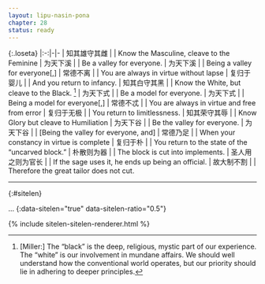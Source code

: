 ```yaml
---
layout: lipu-nasin-pona
chapter: 28
status: ready
---
```


{:.loseta}
|:-:|-|-
| 知其雄<wbr/>守其雌     |  | Know the Masculine, cleave to the Feminine
| 为天下溪               |  | Be a valley for everyone.
| 为天下溪               |  | Being a valley for everyone[,]
| 常德不离               |  | You are always in virtue without lapse
| 复归于婴儿             |  | And you return to infancy.
| 知其白<wbr/>守其黑     |  | Know the White, but cleave to the Black. [^1]
| 为天下式               |  | Be a model for everyone.
| 为天下式               |  | Being a model for everyone[,]
| 常德不忒               |  | You are always in virtue and free from error
| 复归于无极             |  | You return to limitlessness.
| 知其荣<wbr/>守其辱     |  | Know Glory but cleave to Humiliation
| 为天下谷               |  | Be the valley for everyone.
| 为天下谷               |  | [Being the valley for everyone, and]
| 常德乃足               |  | When your constancy in virtue is complete
| 复归于朴               |  | You return to the state of the “uncarved block.”
| 朴散则为器             |  | The block is cut into implements.
| 圣人用之<wbr/>则为官长 |  | If the sage uses it, he ends up being an official.
| 故大制不割             |  | Therefore the great tailor does not cut.

[^1]: [Miller:] The “black” is the deep, religious, mystic part of our experience. The “white” is our involvement in mundane affairs. We should well understand how the conventional world operates, but our priority should lie in adhering to deeper principles.

-------
{:#sitelen}

...
{:data-sitelen="true" data-sitelen-ratio="0.5"}

{% include sitelen-sitelen-renderer.html %}
